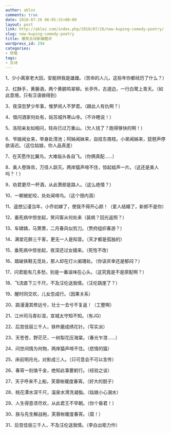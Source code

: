```yaml
---
author: abloz
comments: true
date: 2010-07-26 06:05:31+00:00
layout: post
link: http://abloz.com/index.php/2010/07/26/new-kuping-comedy-poetry/
slug: new-kuping-comedy-poetry
title: 爆笑古诗新编酷评
wordpress_id: 294
categories:
- 转载
tags:
- 古诗
---
```


1、少小离家老大回，安能辨我是雄雌。（苦命的人儿，这些年你都经历了什么？）

2、红酥手，黄藤酒，两个黄鹂鸣翠柳。长亭外，古道边，一行白鹭上青天。（如此意境，只有汉语做得到）

3、夜深忽梦少年事，惟梦闲人不梦君。（跟此人有仇啊？）

4、借问酒家何处有，姑苏城外寒山寺。（不许瞎说！）

5、洛阳亲友如相问，轻舟已过万重山。（欠人钱了？跑得够快的啊！）

6、爷娘闻女来，举身赴清池；阿姊闻妹来，自挂东南枝。小弟闻姊来，琵琶声停欲语迟。（这位姑娘，你人品真差）

7、在天愿作比翼鸟，大难临头各自飞。（你俩真配……）

8、美人卷珠帘，万径人踪灭。两岸猿声啼不住，惊起蛙声一片。（这还是美人吗？！）

9、劝君更尽一杯酒，从此萧郎是路人。（这么绝情？）

10、一朝被蛇咬，处处闻啼鸟。（这个很内涵）

11、遥想公谨当年，小乔初嫁了，使我不得开心颜！（爱人结婚了，新郎不是你）

12、垂死病中惊坐起，笑问客从何处来（装病？回光返照？）

13、车辚辚，马萧萧，二月春风似剪刀。（贾府组织春游？）

14、满堂花醉三千客，更无一人是知音。（天才都是孤独的）

15、垂死病中惊坐起，夜深还过女嫱来。（死性不改）

16、踏破铁鞋无觅处，那人却在灯火阑珊处。（你该庆幸还是郁闷？）

17、问君能有几多愁，别是一番滋味在心头。（这究竟是不是原配啊？）

18、飞流直下三千尺，不及汪伦送我情。（汪伦跳崖了？）

19、醒时同交欢，儿女忽成行。（因果关系）

20、路漫漫其修远兮，壮士一去兮不复返！（工整啊）

21、江州司马青衫湿，宣城太守知不知。（有JQ）

22、后宫佳丽三千人，铁杵磨成绣花针。（写实派）

23、天苍苍，野茫茫，一树梨花压海棠。（春光乍泄……）

24、问世间情为何物，两岸猿声啼不住。（悲情的猿）

25、床前明月光，对影成三人。（只可意会不可以言传）

26、春宵一刻值千金，绝知此事要躬行。（经验之谈）

27、天子呼来不上船，芙蓉帐暖度春宵。（好大的胆子）

28、桃花潭水深千尺，温泉水滑洗凝脂。（姑娘小心溺水）

29、人生得意须尽欢，从此君王不早朝。（你个昏君！）

30、朕与先生解战袍，芙蓉帐暖度春宵。（腐！）

31、后宫佳丽三千人，不及汪伦送我情。（李白出柜力作）
[](https://ta.md/1105/)
